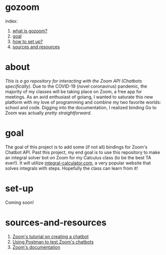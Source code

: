 # gozoom
index:
1) [what is gozoom?](#about)
2) [goal](#goal)
3) [how to set up?](#set-up)
3) [sources and resources](#sources-and-resources)

# about
*This is a go repository for interacting with the Zoom API (Chatbots specifically).*
Due to the COVID-19 (novel coronavirus) pandemic, the majority of my classes will be taking place on Zoom, a free app for meetings.
As an avid enthusiast of golang, I wanted to saturate this new platform with my love of programming and combine my two favorite worlds: school and code. Digging into the documentation, I realized binding Go to Zoom was actually *pretty  straightforward*.

# goal
The goal of this project is to add some (if not all) bindings for Zoom's Chatbot API.
Past this project, my end goal is to use this repository to make an integral solver bot on Zoom for my Calculus class (to be the best TA ever!). It will utilize [integral-calculator.com](https://integral-calculator.com), a very popular website that solves integrals with steps. Hopefully the class can learn from it!

# set-up
Coming soon!

# sources-and-resources

1) [Zoom's tutorial on creating a chatbot](https://marketplace.zoom.us/docs/guides/chatbots/build-a-chatbot)
2) [Using Postman to test Zoom's chatbots](https://marketplace.zoom.us/docs/guides/tools-resources/postman/using-postman-to-test-zoom-chatbots)
3) [Zoom's documentation](https://marketplace.zoom.us/docs/guides)
